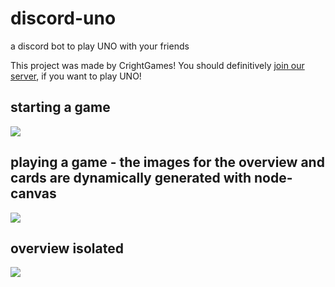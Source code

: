 # discord-uno
a discord bot to play UNO with your friends

This project was made by CrightGames! You should definitively [join our server](https://discord.gg/cs5vaCwEQh), if you want to play UNO!

starting a game
---
![](https://github.com/blxckOxymoron/blxckOxymoron/blob/main/images/discord-uno/pregame.png)

playing a game - the images for the overview and cards are dynamically generated with node-canvas
---
![](https://github.com/blxckOxymoron/blxckOxymoron/blob/main/images/discord-uno/ingame.png)

overview isolated
---
![](https://github.com/blxckOxymoron/blxckOxymoron/blob/main/images/discord-uno/overview.png)
